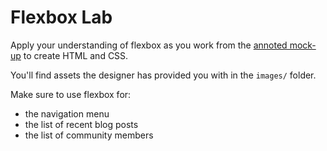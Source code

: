 # Flexbox Lab

Apply your understanding of flexbox as you work from the [annoted mock-up](./mockup-annotated.jpg) to create HTML and CSS.

You'll find assets the designer has provided you with in the `images/` folder.

Make sure to use flexbox for:

 - the navigation menu
 - the list of recent blog posts
 - the list of community members